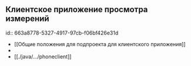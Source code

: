 ## Клиентское приложение просмотра измерений
id:: 663a8778-5327-4917-97cb-f06bf426e31d
- [[Общие положения для подпроекта для клиентского приложения]]
-
- [[./java/.../phoneclient]]